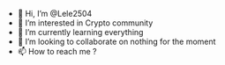 - 👋 Hi, I’m @Lele2504
- 👀 I’m interested in Crypto community
- 🌱 I’m currently learning everything
- 💞️ I’m looking to collaborate on nothing for the moment 
- 📫 How to reach me ?

<!---
Lele2504/Lele2504 is a ✨ special ✨ repository because its `README.md` (this file) appears on your GitHub profile.
You can click the Preview link to take a look at your changes.
--->
